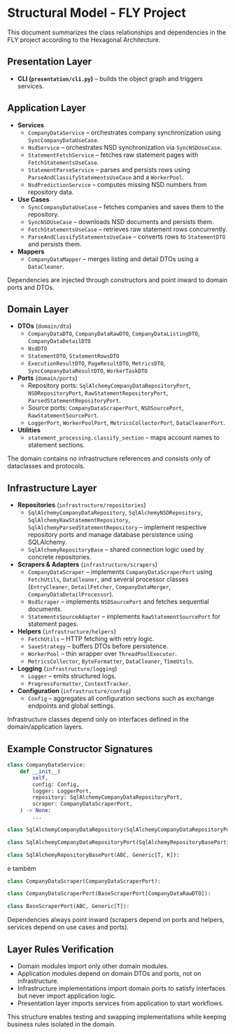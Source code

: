 # Structural Model - FLY Project

This document summarizes the class relationships and dependencies in the FLY project according to the Hexagonal Architecture.

## Presentation Layer
- **CLI (`presentation/cli.py`)** – builds the object graph and triggers services.

## Application Layer
- **Services**
  - `CompanyDataService` – orchestrates company synchronization using `SyncCompanyDataUseCase`.
  - `NsdService` – orchestrates NSD synchronization via `SyncNSDUseCase`.
  - `StatementFetchService` – fetches raw statement pages with `FetchStatementsUseCase`.
  - `StatementParseService` – parses and persists rows using `ParseAndClassifyStatementsUseCase` and a `WorkerPool`.
  - `NsdPredictionService` – computes missing NSD numbers from repository data.
- **Use Cases**
  - `SyncCompanyDataUseCase` – fetches companies and saves them to the repository.
  - `SyncNSDUseCase` – downloads NSD documents and persists them.
  - `FetchStatementsUseCase` – retrieves raw statement rows concurrently.
  - `ParseAndClassifyStatementsUseCase` – converts rows to `StatementDTO` and persists them.
- **Mappers**
  - `CompanyDataMapper` – merges listing and detail DTOs using a `DataCleaner`.

Dependencies are injected through constructors and point inward to domain ports and DTOs.

## Domain Layer
- **DTOs** (`domain/dto`)
  - `CompanyDataDTO`, `CompanyDataRawDTO`, `CompanyDataListingDTO`, `CompanyDataDetailDTO`
  - `NsdDTO`
  - `StatementDTO`, `StatementRowsDTO`
  - `ExecutionResultDTO`, `PageResultDTO`, `MetricsDTO`, `SyncCompanyDataResultDTO`, `WorkerTaskDTO`
- **Ports** (`domain/ports`)
  - Repository ports: `SqlAlchemyCompanyDataRepositoryPort`, `NSDRepositoryPort`, `RawStatementRepositoryPort`, `ParsedStatementRepositoryPort`.
  - Source ports: `CompanyDataScraperPort`, `NSDSourcePort`, `RawStatementSourcePort`.
  - `LoggerPort`, `WorkerPoolPort`, `MetricsCollectorPort`, `DataCleanerPort`.
- **Utilities**
  - `statement_processing.classify_section` – maps account names to statement sections.

The domain contains no infrastructure references and consists only of dataclasses and protocols.

## Infrastructure Layer
- **Repositories** (`infrastructure/repositories`)
  - `SqlAlchemyCompanyDataRepository`, `SqlAlchemyNSDRepository`, `SqlAlchemyRawStatementRepository`, `SqlAlchemyParsedStatementRepository` – implement respective repository ports and manage database persistence using SQLAlchemy.
  - `SqlAlchemyRepositoryBase` – shared connection logic used by concrete repositories.
- **Scrapers & Adapters** (`infrastructure/scrapers`)
  - `CompanyDataScraper` – implements `CompanyDataScraperPort` using `FetchUtils`, `DataCleaner`, and several processor classes (`EntryCleaner`, `DetailFetcher`, `CompanyDataMerger`, `CompanyDataDetailProcessor`).
  - `NsdScraper` – implements `NSDSourcePort` and fetches sequential documents.
  - `StatementsSourceAdapter` – implements `RawStatementSourcePort` for statement pages.
- **Helpers** (`infrastructure/helpers`)
  - `FetchUtils` – HTTP fetching with retry logic.
  - `SaveStrategy` – buffers DTOs before persistence.
  - `WorkerPool` – thin wrapper over `ThreadPoolExecutor`.
  - `MetricsCollector`, `ByteFormatter`, `DataCleaner`, `TimeUtils`.
- **Logging** (`infrastructure/logging`)
  - `Logger` – emits structured logs.
  - `ProgressFormatter`, `ContextTracker`.
- **Configuration** (`infrastructure/config`)
  - `Config` – aggregates all configuration sections such as exchange endpoints and global settings.

Infrastructure classes depend only on interfaces defined in the domain/application layers.

## Example Constructor Signatures
```python
class CompanyDataService:
    def __init__(
        self,
        config: Config,
        logger: LoggerPort,
        repository: SqlAlchemyCompanyDataRepositoryPort,
        scraper: CompanyDataScraperPort,
    ) -> None:
        ...
```
```python
class SqlAlchemyCompanyDataRepository(SqlAlchemyCompanyDataRepositoryPort):
```

```python
class SqlAlchemyCompanyDataRepositoryPort(SqlAlchemyRepositoryBasePort[CompanyDataDTO, str]):
```

```python
class SqlAlchemyRepositoryBasePort(ABC, Generic[T, K]):
```
e também 

```python
class CompanyDataScraper(CompanyDataScraperPort):
```

```python
class CompanyDataScraperPort(BaseScraperPort[CompanyDataRawDTO]):
```

```python
class BaseScraperPort(ABC, Generic[T]):
```

Dependencies always point inward (scrapers depend on ports and helpers, services depend on use cases and ports).

## Layer Rules Verification
- Domain modules import only other domain modules.
- Application modules depend on domain DTOs and ports, not on infrastructure.
- Infrastructure implementations import domain ports to satisfy interfaces but never import application logic.
- Presentation layer imports services from application to start workflows.

This structure enables testing and swapping implementations while keeping business rules isolated in the domain.